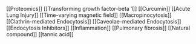 [[Proteomics]]
[[Transforming growth factor-beta 1]]
[[Curcumin]]
[[Acute Lung Injury]]
[[Time-varying magnetic field]]
[[Macropinocytosis]]
[[Clathrin-mediated Endocytosis]]
[[Caveolae-mediated Endocytosis]]
[[Endocytosis Inhibitors]]
[[Inflammation]]
[[Pulmonary fibrosis]]
[[Natural compound]]
[[tannic acid]]
